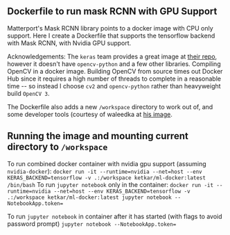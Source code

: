 ## Dockerfile to run mask RCNN with GPU Support
Matterport's Mask RCNN library points to a docker image with CPU only support. Here I create a Dockerfile that supports the tensorflow backend with Mask RCNN, with Nvidia GPU support. 

Acknowledgements: The `keras` team provides a great image at [their repo](https://github.com/keras-team/keras/tree/master/docker), however it doesn't have `opencv-python` and a few other libraries. Compiling OpenCV in a docker image. Building OpenCV from source times out Docker Hub since it requires a high number of threads to complete in a reasonable time -- so instead I choose `cv2` and `opencv-python` rather than heavyweight build `OpenCV 3`. 

The Dockerfile also adds a new `/workspace` directory to work out of, and some developer tools (courtesy of waleedka at [his image](https://hub.docker.com/r/waleedka/modern-deep-learning/). 


## Running the image and mounting current directory to `/workspace`

To run combined docker container with nvidia gpu support (assuming `nvidia-docker`): 
	`docker run -it --runtime=nvidia --net=host --env KERAS_BACKEND=tensorflow -v .:/workspace ketkar/ml-docker:latest /bin/bash` 
To run `jupyter notebook` only in the container: 
    `docker run -it --runtime=nvidia --net=host --env KERAS_BACKEND=tensorflow -v .:/workspace ketkar/ml-docker:latest jupyter notebook --NotebookApp.token=`
 
To run `jupyter notebook` in container after it has started (with flags to avoid password prompt) 
	`jupyter notebook --NotebookApp.token=`

